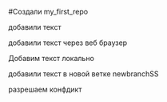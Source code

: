 #Создали my_first_repo

добавили текст

добавили текст через веб браузер

Добавим текст локально

добавили текст в новой ветке newbranchSS

разрешаем конфдикт
